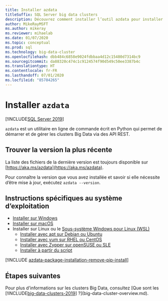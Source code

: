 ```yaml
---
title: Installer azdata
titleSuffix: SQL Server big data clusters
description: Découvrez comment installer l’outil azdata pour installer et gérer des clusters Big Data.
author: MikeRayMSFT
ms.author: mikeray
ms.reviewer: mihaelab
ms.date: 01/07/2020
ms.topic: conceptual
ms.prod: sql
ms.technology: big-data-cluster
ms.openlocfilehash: dbb484c6858e9024fdbbaa4d12c15480d7314bc9
ms.sourcegitcommit: da88320c474c1c9124574f90d549c50ee3387b4c
ms.translationtype: HT
ms.contentlocale: fr-FR
ms.lasthandoff: 07/01/2020
ms.locfileid: "85784265"
---
```

# <a name="install-azdata"></a>Installer `azdata`

[!INCLUDE[SQL Server 2019](../includes/applies-to-version/sqlserver2019.md)]

`azdata` est un utilitaire en ligne de commande écrit en Python qui permet de démarrer et de gérer les clusters Big Data via des API REST. 

## <a name="find-latest-version"></a>Trouver la version la plus récente

La liste des fichiers de la dernière version est toujours disponible sur [https://aka.ms/azdata](https://aka.ms/azdata).

Pour connaître la version que vous avez installée et savoir si elle nécessite d’être mise à jour, exécutez `azdata --version`.

## <a name="os-specific-instructions"></a>Instructions spécifiques au système d’exploitation

* [Installer sur Windows](deploy-install-azdata-installer.md)
* [Installer sur macOS](deploy-install-azdata-macos.md)
* Installer sur Linux ou le [Sous-système Windows pour Linux (WSL)](/windows/wsl/about/)
   * [Installer avec apt sur Debian ou Ubuntu](deploy-install-azdata-linux-package.md)
   * [Installer avec yum sur RHEL ou CentOS](deploy-install-azdata-yum.md)
   * [Installer avec Zypper sur openSUSE ou SLE](deploy-install-azdata-zypper.md)
   * [Installer à partir du script](deploy-install-azdata-pip.md)

[!INCLUDE [azdata-package-installation-remove-pip-install](../includes/azdata-package-installation-remove-pip-install.md)]

## <a name="next-steps"></a>Étapes suivantes

Pour plus d’informations sur les clusters Big Data, consultez [Que sont les [!INCLUDE[big-data-clusters-2019](../includes/ssbigdataclusters-ver15.md)] ?](big-data-cluster-overview.md).

